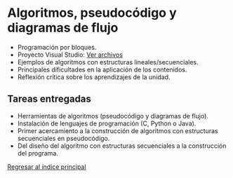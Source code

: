 # Algoritmos, pseudocódigo y diagramas de flujo

- Programación por bloques.
- Proyecto Visual Studio: [Ver archivos](file:///C:/Users/Usuario/Downloads/APE-CRT-001-signed%20(1).pdf)
- Ejemplos de algoritmos con estructuras lineales/secuenciales.
- Principales dificultades en la aplicación de los contenidos.
- Reflexión crítica sobre los aprendizajes de la unidad.

## Tareas entregadas

- Herramientas de algoritmos (pseudocódigo y diagramas de flujo).
- Instalación de lenguajes de programación (C, Python o Java).
- Primer acercamiento a la construcción de algoritmos con estructuras secuenciales en pseudocódigo.
- Del diseño del algoritmo con estructuras secuenciales a la construcción del programa.

[Regresar al índice principal](./index.md)
